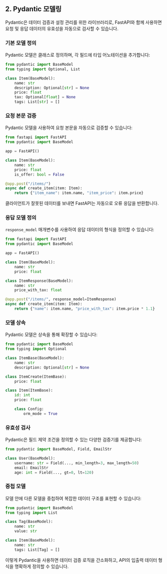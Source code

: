 ## 2. Pydantic 모델링

Pydantic은 데이터 검증과 설정 관리를 위한 라이브러리로, FastAPI와 함께 사용하면 요청 및 응답 데이터의 유효성을 자동으로 검사할 수 있습니다.

### 기본 모델 정의

Pydantic 모델은 클래스로 정의하며, 각 필드에 타입 어노테이션을 추가합니다:

```python
from pydantic import BaseModel
from typing import Optional, List

class Item(BaseModel):
    name: str
    description: Optional[str] = None
    price: float
    tax: Optional[float] = None
    tags: List[str] = []
```


### 요청 본문 검증

Pydantic 모델을 사용하여 요청 본문을 자동으로 검증할 수 있습니다:

```python
from fastapi import FastAPI
from pydantic import BaseModel

app = FastAPI()

class Item(BaseModel):
    name: str
    price: float
    is_offer: bool = False

@app.post("/items/")
async def create_item(item: Item):
    return {"item_name": item.name, "item_price": item.price}
```

클라이언트가 잘못된 데이터를 보내면 FastAPI는 자동으로 오류 응답을 반환합니다.

### 응답 모델 정의

`response_model` 매개변수를 사용하여 응답 데이터의 형식을 정의할 수 있습니다:

```python
from fastapi import FastAPI
from pydantic import BaseModel

app = FastAPI()

class Item(BaseModel):
    name: str
    price: float

class ItemResponse(BaseModel):
    name: str
    price_with_tax: float

@app.post("/items/", response_model=ItemResponse)
async def create_item(item: Item):
    return {"name": item.name, "price_with_tax": item.price * 1.1}
```


### 모델 상속

Pydantic 모델은 상속을 통해 확장할 수 있습니다:

```python
from pydantic import BaseModel
from typing import Optional

class ItemBase(BaseModel):
    name: str
    description: Optional[str] = None

class ItemCreate(ItemBase):
    price: float

class Item(ItemBase):
    id: int
    price: float

    class Config:
        orm_mode = True
```


### 유효성 검사

Pydantic은 필드 제약 조건을 정의할 수 있는 다양한 검증기를 제공합니다:

```python
from pydantic import BaseModel, Field, EmailStr

class User(BaseModel):
    username: str = Field(..., min_length=3, max_length=50)
    email: EmailStr
    age: int = Field(..., gt=0, lt=120)
```


### 중첩 모델

모델 안에 다른 모델을 중첩하여 복잡한 데이터 구조를 표현할 수 있습니다:

```python
from pydantic import BaseModel
from typing import List

class Tag(BaseModel):
    name: str
    value: str

class Item(BaseModel):
    name: str
    tags: List[Tag] = []
```

이렇게 Pydantic을 사용하면 데이터 검증 로직을 간소화하고, API의 입출력 데이터 형식을 명확하게 정의할 수 있습니다.

